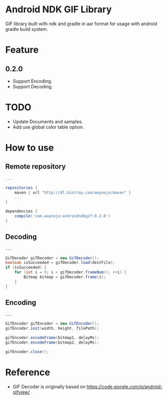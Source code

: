Android NDK GIF Library
========

GIF library built with ndk and gradle in aar format for usage with android gradle build system.

Feature
========

0.2.0
--------

* Support Encoding.
* Support Decoding.

TODO
========
* Update Documents and samples.
* Add use global color table option.

How to use
========

Remote repository
--------

```groovy
...

repositories {
    maven { url "http://dl.bintray.com/waynejo/maven" }
    ...
}

dependencies {
    compile('com.waynejo:androidndkgif:0.2.0')
}
```

Decoding
--------

```java
...

GifDecoder gifDecoder = new GifDecoder();
boolean isSucceeded = gifDecoder.load(destFile);
if (isSucceeded) {
    for (int i = 0; i < gifDecoder.frameNum(); ++i) {
        Bitmap bitmap = gifDecoder.frame(i);
    }
}
```

Encoding
--------

```java
...

GifEncoder gifEncoder = new GifEncoder();
gifEncoder.init(width, height, filePath);

gifEncoder.encodeFrame(bitmap1, delayMs);
gifEncoder.encodeFrame(bitmap2, delayMs);

gifEncoder.close();
```

# Reference

* GIF Decoder is originally based on https://code.google.com/p/android-gifview/ .

